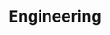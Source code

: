 ---
layout: posts_by_category
categories: engineering
title: Engineering
permalink: /category/engineering
---